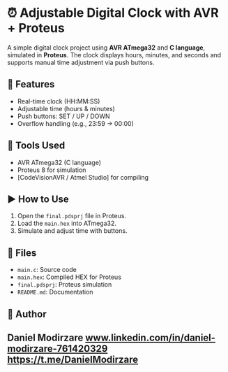 # ⏰ Adjustable Digital Clock with AVR + Proteus

A simple digital clock project using **AVR ATmega32** and **C language**, simulated in **Proteus**. The clock displays hours, minutes, and seconds and supports manual time adjustment via push buttons.

## 🔧 Features
- Real-time clock (HH:MM:SS)
- Adjustable time (hours & minutes)
- Push buttons: SET / UP / DOWN
- Overflow handling (e.g., 23:59 → 00:00)

## 🧰 Tools Used
- AVR ATmega32 (C language)
- Proteus 8 for simulation
- [CodeVisionAVR / Atmel Studio] for compiling

## ▶️ How to Use
1. Open the `final.pdsprj` file in Proteus.
2. Load the `main.hex` into ATmega32.
3. Simulate and adjust time with buttons.

## 📁 Files
- `main.c`: Source code  
- `main.hex`: Compiled HEX for Proteus  
- `final.pdsprj`: Proteus simulation  
- `README.md`: Documentation  

## 👤 Author
Daniel Modirzare 
www.linkedin.com/in/daniel-modirzare-761420329
https://t.me/DanielModirzare
---


